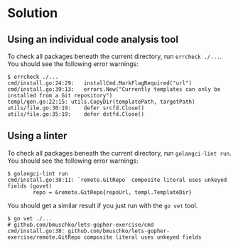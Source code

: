 # Solution

## Using an individual code analysis tool

To check all packages beneath the current directory, run `errcheck ./...`. You should see the following error warnings:

```
$ errcheck ./...
cmd/install.go:24:29:	installCmd.MarkFlagRequired("url")
cmd/install.go:39:13:	errors.New("Currently templates can only be installed from a Git repository")
templ/gen.go:22:15:	utils.CopyDir(templatePath, targetPath)
utils/file.go:30:19:	defer srcfd.Close()
utils/file.go:35:19:	defer dstfd.Close()
```

## Using a linter

To check all packages beneath the current directory, run `golangci-lint run`. You should see the following error warnings:

```
$ golangci-lint run
cmd/install.go:38:11: `remote.GitRepo` composite literal uses unkeyed fields (govet)
		repo = &remote.GitRepo{repoUrl, templ.TemplateDir}
```

You should get a similar result if you just run with the `go vet` tool.

```
$ go vet ./...
# github.com/bmuschko/lets-gopher-exercise/cmd
cmd/install.go:38: github.com/bmuschko/lets-gopher-exercise/remote.GitRepo composite literal uses unkeyed fields
```
